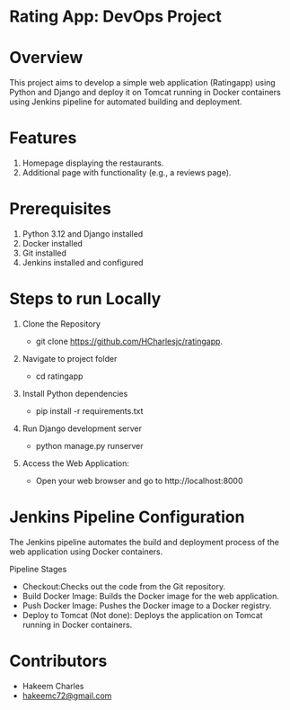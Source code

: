 # Rating App: DevOps Project

# Overview
This project aims to develop a simple web application (Ratingapp) using Python and Django and deploy it on Tomcat running in Docker containers using Jenkins pipeline for automated building and deployment.

# Features
1. Homepage displaying the restaurants.
2. Additional page with functionality (e.g., a reviews page).

# Prerequisites
1. Python 3.12 and Django installed
2. Docker installed
3. Git installed
4. Jenkins installed and configured


# Steps to run Locally
1. Clone the Repository 
   - git clone https://github.com/HCharlesjc/ratingapp.

2. Navigate to project folder
   - cd ratingapp

3. Install Python dependencies
   - pip install -r requirements.txt
    
4. Run Django development server
   - python manage.py runserver

5. Access the Web Application:
   - Open your web browser and go to http://localhost:8000
    

# Jenkins Pipeline Configuration
The Jenkins pipeline automates the build and deployment process of the web application using Docker containers.

Pipeline Stages
- Checkout:Checks out the code from the Git repository.
- Build Docker Image: Builds the Docker image for the web application.
- Push Docker Image: Pushes the Docker image to a Docker registry.
- Deploy to Tomcat (Not done): Deploys the application on Tomcat running in Docker containers.


# Contributors
- Hakeem Charles
- hakeemc72@gmail.com
